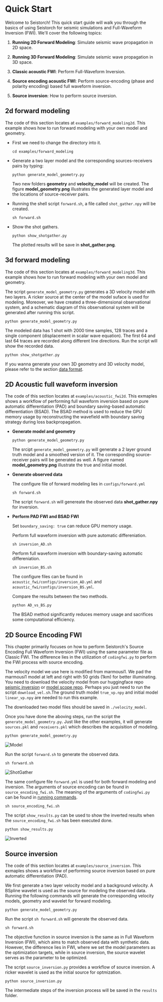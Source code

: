 # Quick Start
Welcome to Seistorch! This quick start guide will walk you through the basics of using Seistorch for seismic simulations and Full-Waveform Inversion (FWI). We'll cover the following topics:

1. **Running 2D Forward Modeling**: Simulate seismic wave propagation in 2D space.

2. **Running 3D Forward Modeling**: Simulate seismic wave propagation in 3D space.

3. **Classic acoustic FWI**: Perform Full-Waveform Inversion.

4. **Source encoding acoustic FWI**: Perform source-encoding (phase and polarity encoding) based full waveform inversion.

5. **Source inversion**: How to perform source inversion.

## 2d forward modeling

The code of this section locates at `examples/forward_modeling2d`. This example shows how to run forward modeling with your own model and geometry.

-   First we need to change the directory into it.

    ```shell
    cd examples/forward_modeling
    ```

-   Generate a two layer model and the corresponding sources-receivers pairs by typing:

    ```shell
    python generate_model_geometry.py
    ```

    Two new folders **geometry** and **velocity_model** will be created. The figure **model_geometry.png** illustrates the generated layer model and the locations of source-receiver pairs.

-   Running the shell script `forward.sh`, a file called `shot_gather.npy` will be created.

    ```shell
    sh forward.sh
    ```

-   Show the shot gathers.

    ```shell
    python show_shotgather.py
    ```

    The plotted results will be save in **shot_gather.png**.

## 3d forward modeling

The code of this section locates at `examples/forward_modeling3d`. This example shows how to run forward modeling with your own model and geometry.

The script `generate_model_geometry.py` generates a 3D velocity model with two layers. A ricker source at the center of the model suface is used for modeling. Moreover, we have created a three-dimensional observational system, and a schematic diagram of this observational system will be generated after running this script.

```shell
python generate_model_geometry.py
```

The modeled data has 1 shot with 2000 time samples, 128 traces and a single component (displacement in scalar wave equation). The first 64 and last 64 traces are recorded along different line directions. Run the script will show the recorded data.

```shell
python show_shotgather.py
```

If you wanna generate your own 3D geometry and 3D velocity model, please refer to the section [data format](data_format.md).

## 2D Acoustic full waveform inversion

The code of this section locates at `examples/acoustic_fwi2d`. This exmaples shows a workflow of performing full waveform inversion based on pure automatic differentiation (PAD) and boundary saving-based automatic differentiation (BSAD). The BSAD method is used to reduce the GPU memory usage by reconstructing the wavefield with boundary saving strategy during loss backpropagation.

- **Generate model and geometry**

    ```shell
    python generate_model_geometry.py
    ```

    The srcipt `generate_model_geometry.py` will generate a 2 layer ground truth model and a smoothed version of it. The corresponding source-receiver pairs will be generated as well. A figure named **model_geometry.png** illustrate the true and initial model.

- **Generate observed data**

    The configure file of forward modeling lies in `configs/forward.yml`

    ```shell
    sh forward.sh
    ```

    The script `forward.sh` will genereate the observed data **shot_gather.npy** for inversion.

- **Perform PAD FWI and BSAD FWI**

    Set `boundary_saving: true` can reduce GPU memory usage.

    Perform full waveform inversion with pure automatic differeniation.

    ```shell
    sh inversion_AD.sh
    ```

    Perform full waveform inversion with boundary-saving automatic differeniation.

    ```shell
    sh inversion_BS.sh
    ```

    The configure files can be found in `acoustic_fwi/configs/inversion_AD.yml` and `acoustic_fwi/configs/inversion_BS.yml`.

    Compare the results between the two methods.

    ```shell
    python AD_vs_BS.py
    ```

    The BSAD method significantly reduces memory usage and sacrifices some computational efficiency.

## 2D Source Encoding FWI

This chapter primarily focuses on how to perform Seistorch's Source Encoding Full Waveform Inversion (FWI) using the same parameter file as Classic FWI. The difference lies in the utilization of `codingfwi.py` to perform the FWI process with source encoding.

The velocity model we use here is modified from marmousi1. We pad the marmousi1 model at left and right with 50 grids (1km) for better illuminating. You need to download the velocity model from our huggingface repo [seismic inversion](https://huggingface.co/datasets/shaowinw/seismic_inversion/tree/main/marmousi_customer/marmousi_20m) or [model scope repo](https://modelscope.cn/datasets/shaowinw/seismic_inversion/files). Perhaps you just need to run the script `download_vel.sh`.The ground truth model `true_vp.npy` and initial model `linear_vp.npy` are needed to run this example.

The downloaded two model files should be saved in `./velocity_model`. 

Once you have done the aboving steps, run the script the `generate_model_geometry.py`. Just like the other examples, it will generate `sources.pkl` and `receivers.pkl` which describes the acquisition of modeling.

```shell
python generate_model_geometry.py
```

![Model](figures/source_encoding_fwi/model_geometry.png "Model")

Run the script `forward.sh` to generate the observed data.

```shell
sh forward.sh
```
![ShotGather](figures/source_encoding_fwi/shot_gather.png "Model")

The same configure file `forward.yml` is used for both forward modeling and inversion. The arguments of source encoding can be found in `source_encoding_fwi.sh`. The meaning of the arguments of `codingfwi.py` can be found in [running commands](running_commands.md).

```shell
sh source_encoding_fwi.sh
```

The script `show_results.py` can be used to show the inverted results when the `source_encoding_fwi.sh` has been executed done.

```shell
python show_results.py
```

![Inverted](figures/source_encoding_fwi/Inverted.jpg "Results")

## Source inversion
The code of this section locates at `examples/source_inversion`. This exmaples shows a workflow of performing source inversion based on pure automatic differentiation (PAD).

We first generate a two layer velocity model and a background velocity. A BSpline wavelet is used as the source for modeling the observed data. Running the following commands will generate the corresponding velocity models, geometry and wavelet for forward modeling.

```shell
python generate_model_geometry.py
```

Run the script `sh forward.sh` will generate the observed data.

```shell
sh forward.sh
```

The objective function in source inversion is the same as in Full Waveform Inversion (FWI), which aims to match observed data with synthetic data. However, the difference lies in FWI, where we set the model parameters as the optimization targets, while in source inversion, the source wavelet serves as the parameter to be optimized.

The script `source_inversion.py` provides a workflow of source inversion. A ricker wavelet is used as the initial source for optmization.

```shell
python source_inversion.py
```

The intermediate steps of the inversion process will be saved in the `results` folder.